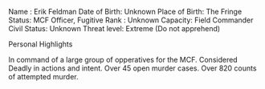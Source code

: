 ﻿---
status : 2
securityClass : 0
name : Feldman, Erik
---

Name : Erik Feldman
Date of Birth: Unknown
Place of Birth: The Fringe
Status: MCF Officer, Fugitive
Rank : Unknown
Capacity: Field Commander
Civil Status: Unknown
Threat level: Extreme (Do not apprehend)


Personal Highlights

In command of a large group of opperatives for the MCF.
Considered Deadly in actions and intent.
Over 45 open murder cases.
Over 820 counts of attempted murder.
